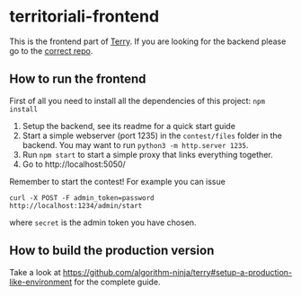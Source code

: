 # territoriali-frontend

This is the frontend part of [Terry](https://github.com/algorithm-ninja/terry). If you are looking for the backend please go to the [correct repo](https://github.com/algorithm-ninja/territoriali-backend).

## How to run the frontend

First of all you need to install all the dependencies of this project: `npm install`

1. Setup the backend, see its readme for a quick start guide
2. Start a simple webserver (port 1235) in the `contest/files` folder in the backend. You may want to run `python3 -m http.server 1235`.
3. Run `npm start` to start a simple proxy that links everything together.
4. Go to http://localhost:5050/

Remember to start the contest! For example you can issue
```
curl -X POST -F admin_token=password  http://localhost:1234/admin/start
```
where `secret` is the admin token you have chosen.


## How to build the production version

Take a look at https://github.com/algorithm-ninja/terry#setup-a-production-like-environment for the complete guide.